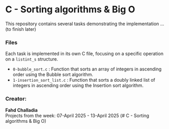 # C - Sorting algorithms & Big O

This repository contains several tasks demonstrating the implementation ... (to finish later)

### Files

Each task is implemented in its own C file, focusing on a specific operation on a `listint_s` structure.

- `0-bubble_sort.c` :
  Function that sorts an array of integers in ascending order using the Bubble sort algorithm.
- `1-insertion_sort_list.c` :
  Function that sorts a doubly linked list of integers in ascending order using the Insertion sort algorithm.
### Creator:

**Fahd Challadia**  
Projects from the week: 07-April 2025 - 13-April 2025 (# C - Sorting algorithms & Big O)